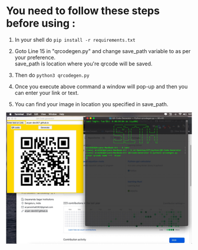 # You need to follow these steps before using :

1. In your shell do `pip install -r requirements.txt`</br>


2. Goto Line 15 in "qrcodegen.py" and change save_path variable to
as per your preference.</br>
save_path is location where you're qrcode will be saved.</br>

3. Then do `python3 qrcodegen.py`

4. Once you execute above command a window will pop-up and then you can enter your link or text.

5. You can find your image in location you specified in save_path.

<img src="Sample.jpg">
